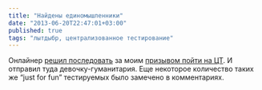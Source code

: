 ```yaml
---
title: "Найдены единомышленники"
date: "2013-06-20T22:47:01+03:00"
published: true
tags: "лытдыбр, централизованное тестирование"
---
```


Онлайнер [решил последовать](http://dengi.onliner.by/2013/06/20/ct-po-matematike) за моим
[призывом пойти на ЦТ](http://dikmax.name/post/centralized-testing-registration). И отправил туда девочку-гуманитария.
Еще некоторое количество таких же “just for fun” тестируемых было замечено в комментариях.
